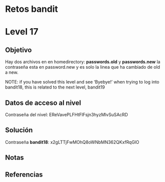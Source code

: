 # Retos bandit

# Level 17

## Objetivo

Hay dos archivos en en homedirectory: **passwords.old** y **passwords.new**  la contraseña esta en password.new y es solo la linea que ha cambiado de old a new.

NOTE: if you have solved this level and see ‘Byebye!’ when trying to log into bandit18, this is related to the next level, bandit19
## Datos de acceso al nivel
Contraseña del nivel: EReVavePLFHtFlFsjn3hyzMlvSuSAcRD

## Solución

Contraseña **bandit18**:  x2gLTTjFwMOhQ8oWNbMN362QKxfRqGlO




## Notas



## Referencias


